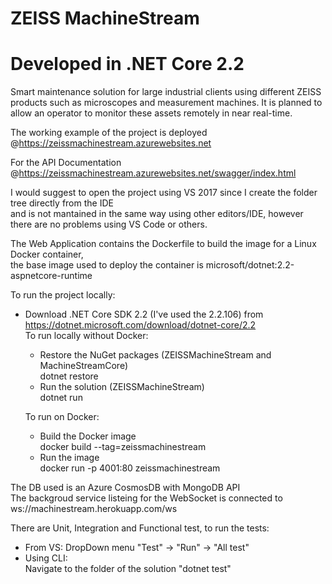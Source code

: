 # ZEISS MachineStream  
# Developed in .NET Core 2.2  
  
Smart maintenance solution for large industrial clients using different ZEISS products such as microscopes and measurement machines. It is planned to allow an operator to monitor these assets remotely in near real-time.  
  
The working example of the project is deployed @https://zeissmachinestream.azurewebsites.net  
  
For the API Documentation @https://zeissmachinestream.azurewebsites.net/swagger/index.html  
  
I would suggest to open the project using VS 2017 since I create the folder tree directly from the IDE  
and is not mantained in the same way using other editors/IDE, however there are no problems using VS Code or others.  

The Web Application contains the Dockerfile to build the image for a Linux Docker container,  
the base image used to deploy the container is microsoft/dotnet:2.2-aspnetcore-runtime  
  
To run the project locally:  
- Download .NET Core SDK 2.2 (I've used the 2.2.106) from https://dotnet.microsoft.com/download/dotnet-core/2.2  
	To run locally without Docker:  
	- Restore the NuGet packages (ZEISSMachineStream and MachineStreamCore)  
		dotnet restore  
	- Run the solution (ZEISSMachineStream)  
		dotnet run  

	To run on Docker:  
	- Build the Docker image  
		docker build --tag=zeissmachinestream  
	- Run the image  
		docker run -p 4001:80 zeissmachinestream  
  
The DB used is an Azure CosmosDB with MongoDB API  
The backgroud service listeing for the WebSocket is connected to ws://machinestream.herokuapp.com/ws  

There are Unit, Integration and Functional test, to run the tests:  
- From VS:
	DropDown menu "Test" -> "Run" -> "All test"  
- Using CLI:  
	Navigate to the folder of the solution "dotnet test"  